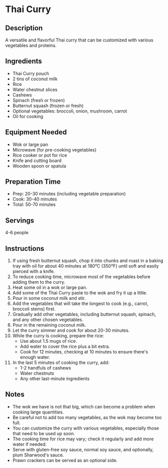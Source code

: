 # Thai Curry

## Description
A versatile and flavorful Thai curry that can be customized with various vegetables and proteins.

## Ingredients
- Thai Curry pouch
- 2 tins of coconut milk
- Rice
- Water chestnut slices
- Cashews
- Spinach (fresh or frozen)
- Butternut squash (frozen or fresh)
- Optional vegetables: broccoli, onion, mushroom, carrot
- Oil for cooking

## Equipment Needed
- Wok or large pan
- Microwave (for pre-cooking vegetables)
- Rice cooker or pot for rice
- Knife and cutting board
- Wooden spoon or spatula

## Preparation Time
- Prep: 20-30 minutes (including vegetable preparation)
- Cook: 30-40 minutes
- Total: 50-70 minutes

## Servings
4-6 people

## Instructions
1. If using fresh butternut squash, chop it into chunks and roast in a baking tray with oil for about 40 minutes at 180°C (350°F) until soft and easily pierced with a knife.
2. To reduce cooking time, microwave most of the vegetables before adding them to the curry.
3. Heat some oil in a wok or large pan.
4. Add some of the Thai Curry paste to the wok and fry it up a little.
5. Pour in some coconut milk and stir.
6. Add the vegetables that will take the longest to cook (e.g., carrot, broccoli stems) first.
7. Gradually add other vegetables, including butternut squash, spinach, and any other chosen vegetables.
8. Pour in the remaining coconut milk.
9. Let the curry simmer and cook for about 20-30 minutes.
10. While the curry is cooking, prepare the rice:
    - Use about 1.5 mugs of rice.
    - Add water to cover the rice plus a bit extra.
    - Cook for 12 minutes, checking at 10 minutes to ensure there's enough water.
11. In the last 5 minutes of cooking the curry, add:
    - 1-2 handfuls of cashews
    - Water chestnuts
    - Any other last-minute ingredients

## Notes
- The wok we have is not that big, which can become a problem when cooking large quantities.
- Be careful not to add too many vegetables, as the wok may become too full.
- You can customize the curry with various vegetables, especially those that need to be used up soon.
- The cooking time for rice may vary; check it regularly and add more water if needed.
- Serve with gluten-free soy sauce, normal soy sauce, and optionally, plum Sharwood's sauce.
- Prawn crackers can be served as an optional side.

